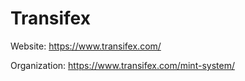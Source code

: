 # Transifex

Website: <https://www.transifex.com/>

Organization: <https://www.transifex.com/mint-system/>